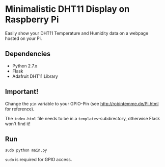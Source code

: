# Minimalistic DHT11 Display on Raspberry Pi

Easily show your DHT11 Temperature and Humidity data on a webpage hosted on your Pi.


## Dependencies
- Python 2.7.x
- Flask
- Adafruit DHT11 Library

## Important!
Change the `pin` variable to your GPIO-Pin (see http://robintemme.de/Pi.html for reference).

The `index.html` file needs to be in a `templates`-subdirectory, otherwise Flask won't find it!

## Run
`sudo python main.py`

`sudo` is required for GPIO access.